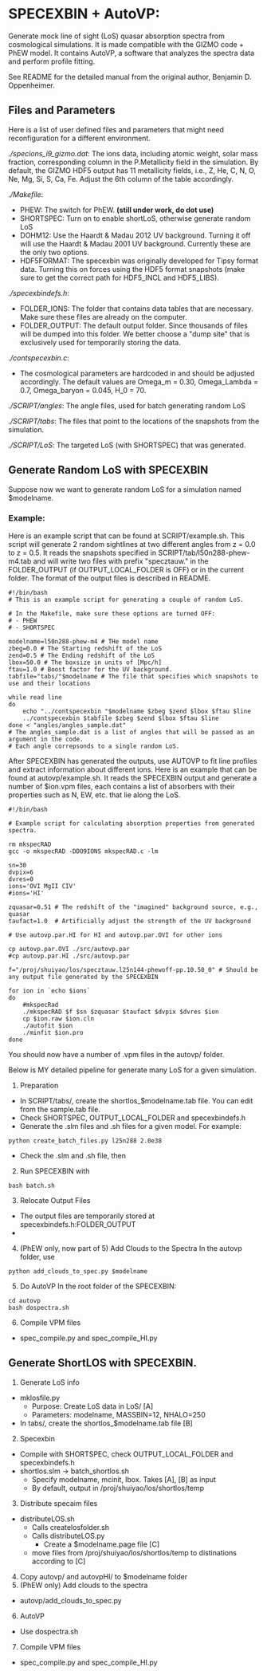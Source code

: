 # SPECEXBIN + AutoVP:

Generate mock line of sight (LoS) quasar absorption spectra from cosmological simulations. It is made compatible with the GIZMO code + PhEW model. It contains AutoVP, a software that analyzes the spectra data and perform profile fitting.

See README for the detailed manual from the original author, Benjamin D. Oppenheimer.

## Files and Parameters

Here is a list of user defined files and parameters that might need reconfiguration for a different environment.

_./specions_i9_gizmo.dat_: The ions data, including atomic weight, solar mass fraction, corresponding column in the P.Metallicity field in the simulation. By default, the GIZMO HDF5 output has 11 metallicity fields, i.e., Z, He, C, N, O, Ne, Mg, Si, S, Ca, Fe. Adjust the 6th column of the table accordingly.

_./Makefile_:
  - PHEW: The switch for PhEW. **(still under work, do dot use)**
  - SHORTSPEC: Turn on to enable shortLoS, otherwise generate random LoS
  - DOHM12: Use the Haardt & Madau 2012 UV background. Turning it off will use the Haardt & Madau 2001 UV background. Currently these are the only two options.
  - HDF5FORMAT: The specexbin was originally developed for Tipsy format data. Turning this on forces using the HDF5 format snapshots (make sure to get the correct path for HDF5_INCL and HDF5_LIBS).

_./specexbindefs.h_:
  - FOLDER_IONS: The folder that contains data tables that are necessary. Make sure these files are already on the computer.
  - FOLDER_OUTPUT: The default output folder. Since thousands of files will be dumped into this folder. We better choose a "dump site" that is exclusively used for temporarily storing the data.

_./contspecexbin.c_:
  - The cosmological parameters are hardcoded in and should be adjusted accordingly. The default values are Omega_m = 0.30, Omega_Lambda = 0.7, Omega_baryon = 0.045, H_0 = 70.

_./SCRIPT/angles_: The angle files, used for batch generating random LoS

_./SCRIPT/tabs_: The files that point to the locations of the snapshots from the simulation.

_./SCRIPT/LoS_: The targeted LoS (with SHORTSPEC) that was generated.

## Generate Random LoS with SPECEXBIN

Suppose now we want to generate random LoS for a simulation named $modelname.

### Example:

Here is an example script that can be found at SCRIPT/example.sh. This script will generate 2 random sightlines at two different angles from z = 0.0 to z = 0.5. It reads the snapshots specified in SCRIPT/tab/l50n288-phew-m4.tab and will write two files with prefix "specztauw." in the FOLDER_OUTPUT (if OUTPUT_LOCAL_FOLDER is OFF) or in the current folder. The format of the output files is described in README.

```
#!/bin/bash
# This is an example script for generating a couple of random LoS.

# In the Makefile, make sure these options are turned OFF:
# - PHEW
# - SHORTSPEC

modelname=l50n288-phew-m4 # THe model name
zbeg=0.0 # The Starting redshift of the LoS
zend=0.5 # The Ending redshift of the LoS
lbox=50.0 # The boxsize in units of [Mpc/h]
ftau=1.0 # Boost factor for the UV background.
tabfile="tabs/"$modelname # The file that specifies which snapshots to use and their locations

while read line 
do
    echo "../contspecexbin "$modelname $zbeg $zend $lbox $ftau $line
    ../contspecexbin $tabfile $zbeg $zend $lbox $ftau $line
done < "angles/angles_sample.dat"
# The angles_sample.dat is a list of angles that will be passed as an argument in the code.
# Each angle correpsonds to a single random LoS.
```

After SPECEXBIN has generated the outputs, use AUTOVP to fit line profiles and extract information about different ions. Here is an example that can be found at autovp/example.sh. It reads the SPECEXBIN output and generate a number of $ion.vpm files, each contains a list of absorbers with their properties such as N, EW, etc. that lie along the LoS.
```
#!/bin/bash

# Example script for calculating absorption properties from generated spectra.

rm mkspecRAD
gcc -o mkspecRAD -DDO9IONS mkspecRAD.c -lm

sn=30
dvpix=6
dvres=0
ions='OVI MgII CIV'
#ions='HI'

zquasar=0.51 # The redshift of the "imagined" background source, e.g., quasar
taufact=1.0  # Artificially adjust the strength of the UV background

# Use autovp.par.HI for HI and autovp.par.OVI for other ions

cp autovp.par.OVI ./src/autovp.par
#cp autovp.par.HI ./src/autovp.par 

f="/proj/shuiyao/los/specztauw.l25n144-phewoff-pp.10.50_0" # Should be any output file generated by the SPECEXBIN

for ion in `echo $ions`
do
    #mkspecRad
    ./mkspecRAD $f $sn $zquasar $taufact $dvpix $dvres $ion
    cp $ion.raw $ion.cln
    ./autofit $ion
    ./minfit $ion.pro
done    
```

You should now have a number of .vpm files in the autovp/ folder.

Below is MY detailed pipeline for generate many LoS for a given simulation.

1. Preparation
  - In SCRIPT/tabs/, create the shortlos_$modelname.tab file. You can edit from the sample.tab file.
  - Check SHORTSPEC, OUTPUT_LOCAL_FOLDER and specexbindefs.h
  - Generate the .slm files and .sh files for a given model. For example:
  ```
  python create_batch_files.py l25n288 2.0e38
  ```
  - Check the .slm and .sh file, then

2. Run SPECEXBIN with
```
bash batch.sh
```

3. Relocate Output Files
  - The output files are temporarily stored at specexbindefs.h:FOLDER_OUTPUT
  - 

4. (PhEW only, now part of 5) Add Clouds to the Spectra
In the autovp folder, use
```
python add_clouds_to_spec.py $modelname
```

5. Do AutoVP
In the root folder of the SPECEXBIN:
```
cd autovp
bash dospectra.sh
```

6. Compile VPM files
  - spec_compile.py and spec_compile_HI.py

## Generate ShortLOS with SPECEXBIN.

1. Generate LoS info
  - mklosfile.py
    - Purpose: Create LoS data in LoS/ [A]
    - Parameters: modelname, MASSBIN=12, NHALO=250
  - In tabs/, create the shortlos_$modelname.tab file [B]
2. Specexbin
  - Compile with SHORTSPEC, check OUTPUT_LOCAL_FOLDER and specexbindefs.h
  - shortlos.slm -> batch_shortlos.sh
    - Specify modelname, mcinit, lbox. Takes [A], [B] as input
    - By default, output in /proj/shuiyao/los/shortlos/temp
3. Distribute specaim files
  - distributeLOS.sh
    - Calls createlosfolder.sh
    - Calls distributeLOS.py
      - Create a $modelname.page file [C]
    - move files from /proj/shuiyao/los/shortlos/temp to distinations according to [C]
4. Copy autovp/ and autovpHI/ to $modelname folder
5. (PhEW only) Add clouds to the spectra
  - autovp/add_clouds_to_spec.py
6. AutoVP
  - Use dospectra.sh
7. Compile VPM files
  - spec_compile.py and spec_compile_HI.py
